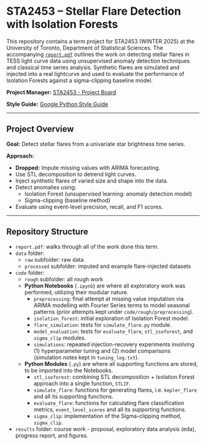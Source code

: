 # STA2453 – Stellar Flare Detection with Isolation Forests

This repository contains a term project for STA2453 (WINTER 2025) at the University of Toronto, Department of Statistical Sciences. The accompanying [`report.pdf`](./report.pdf) outlines the work on detecting stellar flares in TESS light curve data using unsupervised anomaly detection techniques and classical time series analysis. Synthetic flares are simulated and injected into a real lightcurve and used to evaluate the performance of Isolation Forests against a sigma-clipping baseline model.

**Project Manager:** [STA2453 - Project Board](https://voracious-cereal-782.notion.site/1438b211751680248c78eaaaf45572ac?v=4aad22e7653a46b6aa719c4dfa2ed213)

**Style Guide:** [Google Python Style Guide](https://google.github.io/styleguide/pyguide)

---

## Project Overview

**Goal:** Detect stellar flares from a univariate star brightness time series.

**Approach:**
- **Dropped:** Impute missing values with ARIMA forecasting.
- Use STL decomposition to detrend light curves.
- Inject synthetic flares of varied size and shape into the data.
- Detect anomalies using:
  - Isolation Forest (unsupervised learning: anomaly detection model)
  - Sigma-clipping (baseline method)
- Evaluate using event-level precision, recall, and F1 scores.

---

## Repository Structure

- `report.pdf`: walks through all of the work done this term.
- `data` folder:
    - `raw` subfolder: raw data
    - `processed` subfolder: imputed and example flare-injected datasets
- `code` folder:
    - `rough` subfolder: all rough work
    - **Python Notebooks** (`.ipynb`) are where all exploratory work was performed, utilizing their modular nature.
        - `preprocessing`: final attempt at missing value imputation via ARIMA modelling with Fourier Series terms to model seasonal patterns (prior attempts kept under `code/rough/preprocessing`).
        - `isolation_forest`: initial exploration of Isolation Forest model.
        - `flare_simulation`: tests for `simulate_flare.py` module.
        - `model_evaluation`: tests for `evaluate_flare`, `stl_isoforest`, and `sigma_clip` modules.
        - `simulations`: repeated injection-recovery experiments involving (1) hyperparameter tuning and (2) model comparisons (simulation notes kept in `tuning_log.txt`).
    - **Python Modules** (`.py`) are where all supporting functions are stored, to be imported into the Notebooks.
        - `stl_isoforest`: combining STL decomposition + Isolation Forest approach into a single function, `STLIF`.
        - `simulate_flare`: functions for generating flares, i.e. `kepler_flare` and all its supporting functions.
        - `evaluate_flare`: functions for calculating flare classification metrics, `event_level_scores` and all its supporting functions.
        - `sigma_clip`: implementation of the Sigma-clipping method, `sigma_clip`.
- `results` folder: course work - proposal, exploratory data analysis (eda), progress report, and figures.

